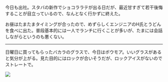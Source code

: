 今日も出社。スタバの新作でショコララテが出る日だが、最近甘すぎて若干後悔することが目立っているので、なんとなく行かずに終えた。

お昼はたまたまタイミングが合ったので、めずらしくエンジニアのH氏とうどんを食べに出た。普段基本的には一人でランチに行くことが多いが、たまには会話しながらというのも悪くない。

---

日曜日に買ってもらったバカラのグラスで、今日はボウモア。いいグラスがあると気分が上がる。見た目的にはロックが合いそうだが、ロックアイスがないのでストレートで。

![](https://photos.apkas.net/medium/202501/20250115-214803.webp)
